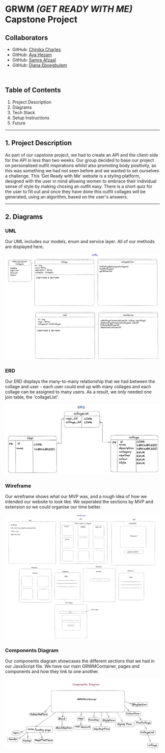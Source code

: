 # GRWM **_(GET READY WITH ME)_** Capstone Project

## Collaborators

- GitHub: [Chinika Charles](https://github.com/ChinikaC)
- GitHub: [Aya Hezam](https://github.com/aya-rh)
- GitHub: [Samra Afzaal](https://github.com/samra-a)
- GitHub: [Diana Eboegbulem](https://github.com/PrincessDiana1)

<br />

## Table of Contents
1. Project Description
2. Diagrams
3. Tech Stack
4. Setup Instructions
5. Future

<hr />

## 1. Project Description

As part of our capstone project, we had to create an API and the client-side for the API in less than two weeks. Our group decided to base our project on personalised outfit inspirations whilst also promoting body positivity, as this was something we had not seen before and we wanted to set ourselves a challenge. This ‘Get Ready with Me’ website is a styling platform, designed with the user in mind allowing women to embrace their individual sense of style by making chosing an outfit easy. There is a short quiz for the user to fill out and once they have done this outfit collages will be generated, using an algorithm, based on the user's answers.

<hr />

## 2. Diagrams

### UML

Our UML includes our models, enum and service layer. All of our methods are displayed here.

![UML](images/UML.png)


### ERD

Our ERD displays the many-to-many relationship that we had between the collage and user - each user could end up with many collages and each collage can be assigned to many users. As a result, we only needed one join table, the 'collageList'.

![ERD](images/ERD.png)

### Wireframe

Our wireframe shows what our MVP was, and a rough idea of how we intended our website to look like. We seperated the sections by MVP and extension so we could organise our time better.

![Wireframe](images/Wireframe.png)

### Components Diagram

Our components diagram showcases the different sections that we had in our JavaScript file. We have our main GRWMContainer, pages and components and how they link to one another.

![Components Diagram](images/Components.png)

